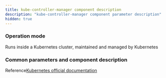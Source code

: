 ```yaml
---
title: kube-controller-manager component description
description: "kube-controller-manager component parameter description"
hidden: true
---
```



### Operation mode

Runs inside a Kubernetes cluster, maintained and managed by Kubernetes


### Common parameters and component description

Reference[Kubernetes official documentation](https://kubernetes.io/docs/reference/command-line-tools-reference/kube-controller-manager/)